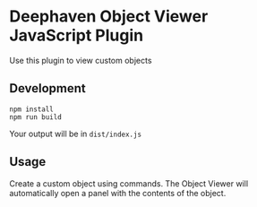 # Deephaven Object Viewer JavaScript Plugin

Use this plugin to view custom objects

## Development

```
npm install
npm run build
```

Your output will be in `dist/index.js`

## Usage

Create a custom object using commands. The Object Viewer will automatically open a panel with the contents of the object.
